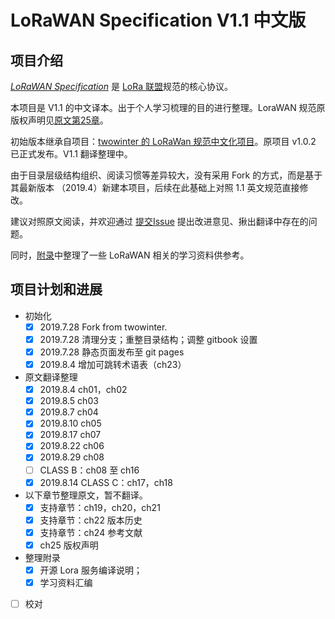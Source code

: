 
# LoRaWAN Specification V1.1 中文版

## 项目介绍

[*LoRaWAN Specification*](https://lora-alliance.org/resource-hub/lorawanr-specification-v11) 是 [LoRa 联盟](https://lora-alliance.org)规范的核心协议。

本项目是 V1.1 的中文译本。出于个人学习梳理的目的进行整理。LoraWAN 规范原版权声明见[原文第25章](contents/ch25/)。

初始版本继承自项目：[twowinter 的 LoRaWan 规范中文化项目][twowinter]。原项目 v1.0.2 已正式发布。V1.1 翻译整理中。

由于目录层级结构组织、阅读习惯等差异较大，没有采用 Fork 的方式，而是基于其最新版本 （2019.4）新建本项目，后续在此基础上对照 1.1 英文规范直接修改。

建议对照原文阅读，并欢迎通过 [提交Issue](https://github.com/deltacat/lorawan-spec-v1.1-cn/issues) 提出改进意见、揪出翻译中存在的问题。

同时，[附录](contents/appendix/README.md)中整理了一些 LoRaWAN 相关的学习资料供参考。

## 项目计划和进展

- 初始化
    - [x] 2019.7.28 Fork from twowinter.
    - [x] 2019.7.28 清理分支；重整目录结构；调整 gitbook 设置
    - [x] 2019.7.28 静态页面发布至 git pages
    - [x] 2019.8.4 增加可跳转术语表（ch23）
- 原文翻译整理
    - [x] 2019.8.4 ch01，ch02
    - [x] 2019.8.5 ch03
    - [x] 2019.8.7 ch04
    - [x] 2019.8.10 ch05
    - [x] 2019.8.17 ch07
    - [x] 2019.8.22 ch06
    - [x] 2019.8.29 ch08
    - [ ] CLASS B：ch08 至 ch16
    - [x] 2019.8.14 CLASS C：ch17，ch18
- 以下章节整理原文，暂不翻译。
    - [x] 支持章节：ch19，ch20，ch21
    - [x] 支持章节：ch22 版本历史
    - [x] 支持章节：ch24 参考文献
    - [x] ch25 版权声明
- 整理附录
    - [x] 开源 Lora 服务编译说明；
    - [x] 学习资料汇编
- [ ] 校对

[//]: #(以下为注释、链接)

[twowinter]: https://github.com/twowinter/LoRaWAN-Specification_ZH_CN


